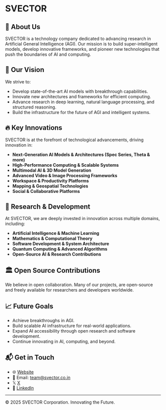 # SVECTOR

<!-- ![SVECTOR](https://github.com/user-attachments/assets/7ec62431-7f1a-4961-8da7-a2d3c5a9ed16) -->

## 🚀 About Us
SVECTOR is a technology company dedicated to advancing research in Artificial General Intelligence (AGI). Our mission is to build super-intelligent models, develop innovative frameworks, and pioneer new technologies that push the boundaries of AI and computing.

## 🌟 Our Vision
We strive to:
- Develop state-of-the-art AI models with breakthrough capabilities.
- Innovate new architectures and frameworks for efficient computing.
- Advance research in deep learning, natural language processing, and structured reasoning.
- Build the infrastructure for the future of AGI and intelligent systems.

## 🔥 Key Innovations  
SVECTOR is at the forefront of technological advancements, driving innovation in:  

- **Next-Generation AI Models & Architectures (Spec Series, Theta & more)**  
- **High-Performance Computing & Scalable Systems**  
- **Multimodal AI & 3D Model Generation**  
- **Advanced Video & Image Processing Frameworks**
- **Workspace & Productivity Platforms**    
- **Mapping & Geospatial Technologies**  
- **Social & Collaborative Platforms**

## 🔬 Research & Development  
At SVECTOR, we are deeply invested in innovation across multiple domains, including:  

- **Artificial Intelligence & Machine Learning**  
- **Mathematics & Computational Theory**  
- **Software Development & System Architecture**  
- **Quantum Computing & Advanced Algorithms**  
- **Open-Source AI & Research Contributions** 

## 🏛️ Open Source Contributions
We believe in open collaboration. Many of our projects, are open-source and freely available for researchers and developers worldwide.

## 📈 Future Goals
- Achieve breakthroughs in AGI.
- Build scalable AI infrastructure for real-world applications.
- Expand AI accessibility through open research and software development.
- Continue innovating in AI, computing, and beyond.

## 📬 Get in Touch
- 🌐 [Website](https://svector.co.in)
- 📩 Email: [team@svector.co.in](team@svector.co.in)
- 𝕏 [X](https://x.com/@svector_)
- 📌 [LinkedIn](https://linkedin.com/company/svector)

---
© 2025 SVECTOR Corporation. Innovating the Future. 
